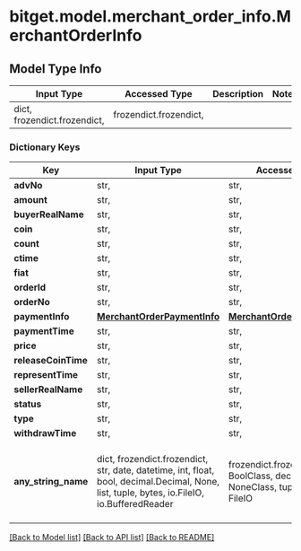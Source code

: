 # bitget.model.merchant_order_info.MerchantOrderInfo

## Model Type Info
Input Type | Accessed Type | Description | Notes
------------ | ------------- | ------------- | -------------
dict, frozendict.frozendict,  | frozendict.frozendict,  |  | 

### Dictionary Keys
Key | Input Type | Accessed Type | Description | Notes
------------ | ------------- | ------------- | ------------- | -------------
**advNo** | str,  | str,  |  | [optional] 
**amount** | str,  | str,  |  | [optional] 
**buyerRealName** | str,  | str,  |  | [optional] 
**coin** | str,  | str,  |  | [optional] 
**count** | str,  | str,  |  | [optional] 
**ctime** | str,  | str,  |  | [optional] 
**fiat** | str,  | str,  |  | [optional] 
**orderId** | str,  | str,  |  | [optional] 
**orderNo** | str,  | str,  |  | [optional] 
**paymentInfo** | [**MerchantOrderPaymentInfo**](MerchantOrderPaymentInfo.md) | [**MerchantOrderPaymentInfo**](MerchantOrderPaymentInfo.md) |  | [optional] 
**paymentTime** | str,  | str,  |  | [optional] 
**price** | str,  | str,  |  | [optional] 
**releaseCoinTime** | str,  | str,  |  | [optional] 
**representTime** | str,  | str,  |  | [optional] 
**sellerRealName** | str,  | str,  |  | [optional] 
**status** | str,  | str,  |  | [optional] 
**type** | str,  | str,  |  | [optional] 
**withdrawTime** | str,  | str,  |  | [optional] 
**any_string_name** | dict, frozendict.frozendict, str, date, datetime, int, float, bool, decimal.Decimal, None, list, tuple, bytes, io.FileIO, io.BufferedReader | frozendict.frozendict, str, BoolClass, decimal.Decimal, NoneClass, tuple, bytes, FileIO | any string name can be used but the value must be the correct type | [optional]

[[Back to Model list]](../../README.md#documentation-for-models) [[Back to API list]](../../README.md#documentation-for-api-endpoints) [[Back to README]](../../README.md)

